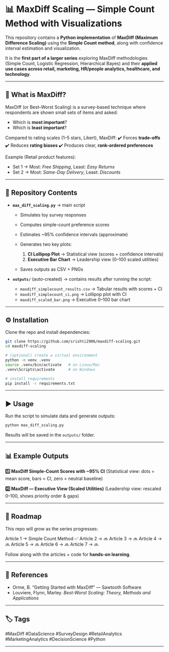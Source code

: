 # 📊 MaxDiff Scaling — Simple Count Method with Visualizations

This repository contains a **Python implementation** of **MaxDiff (Maximum Difference Scaling)** using the **Simple Count method**, along with confidence interval estimation and visualization.

It is the **first part of a larger series** exploring MaxDiff methodologies (Simple Count, Logistic Regression, Hierarchical Bayes) and their **applied use cases across retail, marketing, HR/people analytics, healthcare, and technology**.

---

## 📌 What is MaxDiff?

MaxDiff (or Best–Worst Scaling) is a survey-based technique where respondents are shown small sets of items and asked:

* Which is **most important**?
* Which is **least important**?

Compared to rating scales (1–5 stars, Likert), MaxDiff:
✔️ Forces **trade-offs**
✔️ Reduces **rating biases**
✔️ Produces clear, **rank-ordered preferences**

Example (Retail product features):

* Set 1 → Most: *Free Shipping*, Least: *Easy Returns*
* Set 2 → Most: *Same-Day Delivery*, Least: *Discounts*

---

## 📂 Repository Contents

* **`max_diff_scaling.py`** → main script

  * Simulates toy survey responses
  * Computes simple-count preference scores
  * Estimates ~95% confidence intervals (approximate)
  * Generates two key plots:

    1. **CI Lollipop Plot** → Statistical view (scores + confidence intervals)
    2. **Executive Bar Chart** → Leadership view (0–100 scaled utilities)
  * Saves outputs as CSV + PNGs

* **`outputs/`** (auto-created) → contains results after running the script:

  * `maxdiff_simplecount_results.csv` → Tabular results with scores + CI
  * `maxdiff_simplecount_ci.png` → Lollipop plot with CI
  * `maxdiff_scaled_bar.png` → Executive 0–100 bar chart

---

## ⚙️ Installation

Clone the repo and install dependencies:

```bash
git clone https://github.com/srishti2906/maxdiff-scaling.git
cd maxdiff-scaling

# (optional) create a virtual environment
python -m venv .venv
source .venv/bin/activate   # on Linux/Mac
.venv\Scripts\activate      # on Windows

# install requirements
pip install -r requirements.txt
```

---

## ▶️ Usage

Run the script to simulate data and generate outputs:

```bash
python max_diff_scaling.py
```

Results will be saved in the `outputs/` folder.

---

## 📊 Example Outputs

**1️⃣ MaxDiff Simple-Count Scores with ~95% CI**
(Statistical view: dots = mean score, bars = CI, zero = neutral baseline)

**2️⃣ MaxDiff — Executive View (Scaled Utilities)**
(Leadership view: rescaled 0–100, shows priority order & gaps)

---

## 🔮 Roadmap
This repo will grow as the series progresses:

Article 1 → Simple Count Method ✅
Article 2 → 🔜
Article 3 → 🔜
Article 4 → 🔜
Article 5 → 🔜
Article 6 → 🔜
Article 7 → 🔜

Follow along with the articles + code for **hands-on learning**.

---

## 📎 References

* Orme, B. “Getting Started with MaxDiff” — Sawtooth Software
* Louviere, Flynn, Marley. *Best-Worst Scaling: Theory, Methods and Applications*

---

## 🏷️ Tags

#MaxDiff #DataScience #SurveyDesign #RetailAnalytics #MarketingAnalytics #DecisionScience #Python

---
